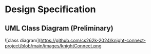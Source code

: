 # Design Specification

## UML Class Diagram (Preliminary)

![class diagram](https://github.com/cs262k-2024/knight-connect-project/blob/main/images/knightConnect.png